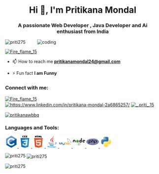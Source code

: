 <h1 align="center">Hi 👋, I'm Pritikana Mondal</h1>
<h3 align="center">A passionate Web Developer , Java Developer and Ai enthusiast  from India</h3>

<img align="right" alt="coding" width="400" src="https://media.giphy.com/media/u2pmTWUi0MXjyrMaVj/giphy.gif">
<p align="left"> <img src="https://komarev.com/ghpvc/?username=skdevils&label=Profile%20views&color=0e75b6&style=flat" alt="priti275" /> </p>

<p align="left"> <a href="https://twitter.com/Fire_flame_15" target="blank"><img src="https://img.shields.io/twitter/follow/Fire_flame_15?logo=twitter&style=for-the-badge" alt="Fire_flame_15" /></a> </p>



- 📫 How to reach me **pritikanamondal24@gmail.com**

- ⚡ Fun fact **I am Funny**

<h3 align="left">Connect with me:</h3>
<p align="left">
<a href="https://twitter.com/Fire_flame_15" target="blank"><img align="center" src="https://raw.githubusercontent.com/rahuldkjain/github-profile-readme-generator/master/src/images/icons/Social/twitter.svg" alt="Fire_flame_15" height="30" width="40" /></a>
<a href="https://linkedin.com/in/https://www.linkedin.com/in/pritikana-mondal-2a6865257/" target="blank"><img align="center" src="https://raw.githubusercontent.com/rahuldkjain/github-profile-readme-generator/master/src/images/icons/Social/linked-in-alt.svg" alt="https://www.linkedin.com/in/pritikana-mondal-2a6865257/" height="30" width="40" /></a>
<a href="https://instagram.com/_.priti_.15" target="blank"><img align="center" src="https://raw.githubusercontent.com/rahuldkjain/github-profile-readme-generator/master/src/images/icons/Social/instagram.svg" alt="_.priti_.15" height="30" width="40" /></a>

<a href="https://auth.geeksforgeeks.org/user/pritikanawbbq" target="blank"><img align="center" src="https://raw.githubusercontent.com/rahuldkjain/github-profile-readme-generator/master/src/images/icons/Social/geeks-for-geeks.svg" alt="pritikanawbbq" height="30" width="40" /></a>
</p>

<h3 align="left">Languages and Tools:</h3>
<p align="left"> <a href="https://www.cprogramming.com/" target="_blank" rel="noreferrer"> <img src="https://raw.githubusercontent.com/devicons/devicon/master/icons/c/c-original.svg" alt="c" width="40" height="40"/> </a> <a href="https://www.w3schools.com/css/" target="_blank" rel="noreferrer"> <img src="https://raw.githubusercontent.com/devicons/devicon/master/icons/css3/css3-original-wordmark.svg" alt="css3" width="40" height="40"/> </a> <a href="https://www.w3.org/html/" target="_blank" rel="noreferrer"> <img src="https://raw.githubusercontent.com/devicons/devicon/master/icons/html5/html5-original-wordmark.svg" alt="html5" width="40" height="40"/> </a> <a href="https://www.java.com" target="_blank" rel="noreferrer"> <img src="https://raw.githubusercontent.com/devicons/devicon/master/icons/java/java-original.svg" alt="java" width="40" height="40"/> </a> <a href="https://www.mysql.com/" target="_blank" rel="noreferrer"> <img src="https://raw.githubusercontent.com/devicons/devicon/master/icons/mysql/mysql-original-wordmark.svg" alt="mysql" width="40" height="40"/> </a> <a href="https://nodejs.org" target="_blank" rel="noreferrer"> <img src="https://raw.githubusercontent.com/devicons/devicon/master/icons/nodejs/nodejs-original-wordmark.svg" alt="nodejs" width="40" height="40"/> </a> <a href="https://www.php.net" target="_blank" rel="noreferrer"> <img src="https://raw.githubusercontent.com/devicons/devicon/master/icons/php/php-original.svg" alt="php" width="40" height="40"/> </a> <a href="https://www.python.org" target="_blank" rel="noreferrer"> <img src="https://raw.githubusercontent.com/devicons/devicon/master/icons/python/python-original.svg" alt="python" width="40" height="40"/> </a> </p>

<p><img align="left" src="https://github-readme-stats.vercel.app/api/top-langs?username=priti677&show_icons=true&locale=en&layout=compact" alt="priti275" /></p>

<p>&nbsp;<img align="center" src="https://github-readme-stats.vercel.app/api?username=priti677&show_icons=true&locale=en" alt="priti275" /></p>

<p><img align="center" src="https://github-readme-streak-stats.herokuapp.com/?user=priti677&" alt="priti275" /></p>

